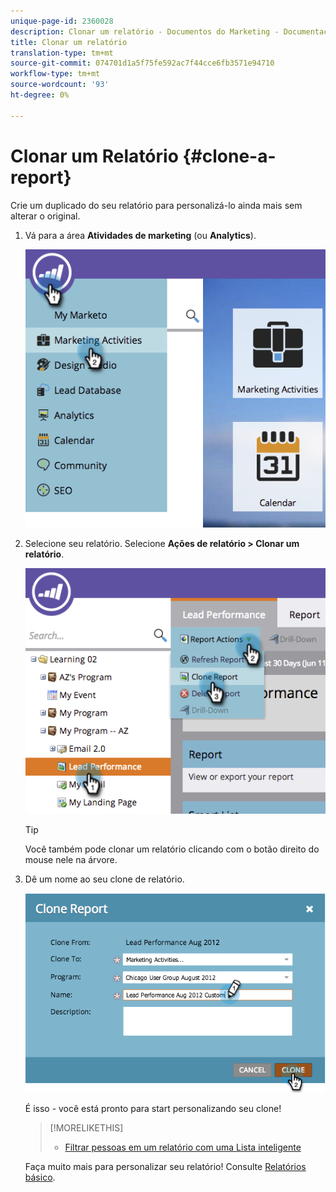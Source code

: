 ```yaml
---
unique-page-id: 2360028
description: Clonar um relatório - Documentos do Marketing - Documentação do produto
title: Clonar um relatório
translation-type: tm+mt
source-git-commit: 074701d1a5f75fe592ac7f44cce6fb3571e94710
workflow-type: tm+mt
source-wordcount: '93'
ht-degree: 0%

---
```



# Clonar um Relatório {#clone-a-report}

Crie um duplicado do seu relatório para personalizá-lo ainda mais sem alterar o original.

1. Vá para a área **Atividades de marketing** (ou **Analytics**).

   ![](assets/image2014-9-16-14-3a23-3a46.png)

1. Selecione seu relatório. Selecione **Ações de relatório > Clonar um relatório**.

   ![](assets/image2014-9-16-14-3a23-3a53.png)

   >[!TIP]
   >
   >Você também pode clonar um relatório clicando com o botão direito do mouse nele na árvore.

1. Dê um nome ao seu clone de relatório.

   ![](assets/image2014-9-16-14-3a23-3a57.png)

   É isso - você está pronto para start personalizando seu clone!

   >[!MORELIKETHIS]
   >
   >
   >    
   >    
   >    * [Filtrar pessoas em um relatório com uma Lista inteligente](../../../../product-docs/reporting/basic-reporting/editing-reports/filter-people-in-a-report-with-a-smart-list.md)


   Faça muito mais para personalizar seu relatório! Consulte [Relatórios básico](http://docs.marketo.com/display/docs/basic+reporting).

